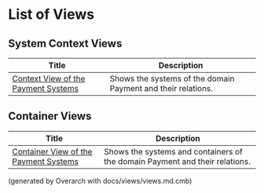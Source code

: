 # List of Views

## System Context Views
| Title | Description |
|---|---|
| [Context View of the Payment Systems](context-view.md) | Shows the systems of the domain Payment and their relations. |
## Container Views
| Title | Description |
|---|---|
| [Container View of the Payment Systems](container-view.md) | Shows the systems and containers of the domain Payment and their relations. |


(generated by Overarch with docs/views/views.md.cmb)
